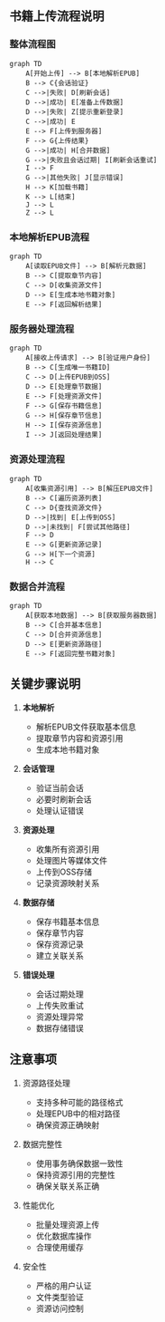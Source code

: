 ## 书籍上传流程说明

### 整体流程图

```mermaid
graph TD
    A[开始上传] --> B[本地解析EPUB]
    B --> C{会话验证}
    C -->|失败| D[刷新会话]
    D -->|成功| E[准备上传数据]
    D -->|失败| Z[提示重新登录]
    C -->|成功| E
    E --> F[上传到服务器]
    F --> G{上传结果}
    G -->|成功| H[合并数据]
    G -->|失败且会话过期| I[刷新会话重试]
    I --> F
    G -->|其他失败| J[显示错误]
    H --> K[加载书籍]
    K --> L[结束]
    J --> L
    Z --> L
```

### 本地解析EPUB流程

```mermaid
graph TD
    A[读取EPUB文件] --> B[解析元数据]
    B --> C[提取章节内容]
    C --> D[收集资源文件]
    D --> E[生成本地书籍对象]
    E --> F[返回解析结果]
```

### 服务器处理流程

```mermaid
graph TD
    A[接收上传请求] --> B[验证用户身份]
    B --> C[生成唯一书籍ID]
    C --> D[上传EPUB到OSS]
    D --> E[处理章节数据]
    E --> F[处理资源文件]
    F --> G[保存书籍信息]
    G --> H[保存章节信息]
    H --> I[保存资源信息]
    I --> J[返回处理结果]
```

### 资源处理流程

```mermaid
graph TD
    A[收集资源引用] --> B[解压EPUB文件]
    B --> C[遍历资源列表]
    C --> D{查找资源文件}
    D -->|找到| E[上传到OSS]
    D -->|未找到| F[尝试其他路径]
    F --> D
    E --> G[更新资源记录]
    G --> H[下一个资源]
    H --> C
```

### 数据合并流程

```mermaid
graph TD
    A[获取本地数据] --> B[获取服务器数据]
    B --> C[合并基本信息]
    C --> D[合并资源信息]
    D --> E[更新资源路径]
    E --> F[返回完整书籍对象]
```

## 关键步骤说明

1. **本地解析**
   - 解析EPUB文件获取基本信息
   - 提取章节内容和资源引用
   - 生成本地书籍对象

2. **会话管理**
   - 验证当前会话
   - 必要时刷新会话
   - 处理认证错误

3. **资源处理**
   - 收集所有资源引用
   - 处理图片等媒体文件
   - 上传到OSS存储
   - 记录资源映射关系

4. **数据存储**
   - 保存书籍基本信息
   - 保存章节内容
   - 保存资源记录
   - 建立关联关系

5. **错误处理**
   - 会话过期处理
   - 上传失败重试
   - 资源处理异常
   - 数据存储错误

## 注意事项

1. 资源路径处理
   - 支持多种可能的路径格式
   - 处理EPUB中的相对路径
   - 确保资源正确映射

2. 数据完整性
   - 使用事务确保数据一致性
   - 保持资源引用的完整性
   - 确保关联关系正确

3. 性能优化
   - 批量处理资源上传
   - 优化数据库操作
   - 合理使用缓存

4. 安全性
   - 严格的用户认证
   - 文件类型验证
   - 资源访问控制 